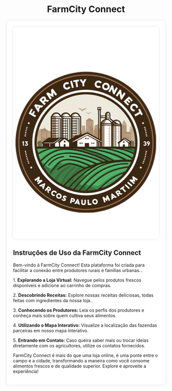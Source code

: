 <!DOCTYPE html>
<html lang="pt-br">
<head>
    <meta charset="UTF-8">
    <meta name="viewport" 
</head>
<body>
    <div style="text-align: center;">
        <h1>FarmCity Connect</h1>
    </div>
    <div style="max-width: 800px; margin: 20px auto; background-color: #fff; padding: 20px; border-radius: 8px; box-shadow: 0 0 10px rgba(0, 0, 0, 0.1);">
        <div style="text-align: center; margin-bottom: 20px;">
            <img src="logo.png" alt="FarmCity Connect" style="max-width: 100%; border-radius: 8px; box-shadow: 0 0 10px rgba(0, 0, 0, 0.1);">
        </div>
        <h2>Instruções de Uso da FarmCity Connect</h2>
        <p>Bem-vindo à FarmCity Connect! Esta plataforma foi criada para facilitar a conexão entre produtores rurais e famílias urbanas...</p>
        <p>1. <strong>Explorando a Loja Virtual:</strong> Navegue pelos produtos frescos disponíveis e adicione ao carrinho de compras.</p>
        <p>2. <strong>Descobrindo Receitas:</strong> Explore nossas receitas deliciosas, todas feitas com ingredientes da nossa loja.</p>
        <p>3. <strong>Conhecendo os Produtores:</strong> Leia os perfis dos produtores e conheça mais sobre quem cultiva seus alimentos.</p>
        <p>4. <strong>Utilizando o Mapa Interativo:</strong> Visualize a localização das fazendas parceiras em nosso mapa interativo.</p>
        <p>5. <strong>Entrando em Contato:</strong> Caso queira saber mais ou trocar ideias diretamente com os agricultores, utilize os contatos fornecidos.</p>
        <p>FarmCity Connect é mais do que uma loja online, é uma ponte entre o campo e a cidade, transformando a maneira como você consome alimentos frescos e de qualidade superior. Explore e aproveite a experiência!</p>


